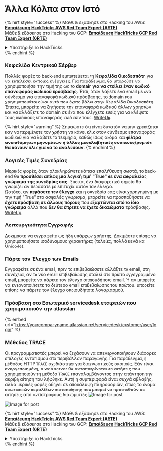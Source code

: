 # Άλλα Κόλπα στον Ιστό

{% hint style="success" %}
Μάθε & εξάσκησε στο Hacking του AWS:<img src="/.gitbook/assets/arte.png" alt="" data-size="line">[**Εκπαίδευση HackTricks AWS Red Team Expert (ARTE)**](https://training.hacktricks.xyz/courses/arte)<img src="/.gitbook/assets/arte.png" alt="" data-size="line">\
Μάθε & εξάσκησε στο Hacking του GCP: <img src="/.gitbook/assets/grte.png" alt="" data-size="line">[**Εκπαίδευση HackTricks GCP Red Team Expert (GRTE)**<img src="/.gitbook/assets/grte.png" alt="" data-size="line">](https://training.hacktricks.xyz/courses/grte)

<details>

<summary>Υποστήριξε το HackTricks</summary>

* Ελέγξτε τα [**σχέδια συνδρομής**](https://github.com/sponsors/carlospolop)!
* **Συμμετέχετε** 💬 [**στην ομάδα Discord**](https://discord.gg/hRep4RUj7f) ή στην [**ομάδα telegram**](https://t.me/peass) ή **ακολουθήστε** μας στο **Twitter** 🐦 [**@hacktricks\_live**](https://twitter.com/hacktricks\_live)**.**
* **Μοιραστείτε κόλπα hacking υποβάλλοντας PRs** στα αποθετήρια του [**HackTricks**](https://github.com/carlospolop/hacktricks) και του [**HackTricks Cloud**](https://github.com/carlospolop/hacktricks-cloud).

</details>
{% endhint %}

### Κεφαλίδα Κεντρικού Σέρβερ

Πολλές φορές το back-end εμπιστεύεται τη **Κεφαλίδα Οικοδεσπότη** για να εκτελέσει κάποιες ενέργειες. Για παράδειγμα, θα μπορούσε να χρησιμοποιήσει την τιμή της ως το **domain για να στείλει έναν κωδικό επαναφοράς κωδικού πρόσβασης**. Έτσι, όταν λάβετε ένα email με ένα σύνδεσμο για επαναφορά κωδικού πρόσβασης, το domain που χρησιμοποιείται είναι αυτό που έχετε βάλει στην Κεφαλίδα Οικοδεσπότη. Έπειτα, μπορείτε να ζητήσετε την επαναφορά κωδικού άλλων χρηστών και να αλλάξετε το domain σε ένα που ελέγχετε εσείς για να κλέψετε τους κωδικούς επαναφοράς κωδικών τους. [WriteUp](https://medium.com/nassec-cybersecurity-writeups/how-i-was-able-to-take-over-any-users-account-with-host-header-injection-546fff6d0f2).

{% hint style="warning" %}
Σημειώστε ότι είναι δυνατόν να μην χρειάζεται καν να περιμένετε τον χρήστη να κάνει κλικ στον σύνδεσμο επαναφοράς κωδικού για να λάβετε το τεκμήριο, καθώς ίσως ακόμα και **φίλτρα ανεπιθύμητων μηνυμάτων ή άλλες μεσολαβητικές συσκευές/ρομπότ θα κάνουν κλικ για να το αναλύσουν**.
{% endhint %}

### Λογικές Τιμές Συνεδρίας

Μερικές φορές, όταν ολοκληρώνετε κάποια επαλήθευση σωστά, το back-end θα **προσθέσει απλώς μια λογική τιμή "True" σε ένα ασφαλείας γνώρισμα της συνεδρίας σας**. Έπειτα, ένα διαφορετικό σημείο θα γνωρίζει αν περάσατε με επιτυχία αυτόν τον έλεγχο.\
Ωστόσο, αν **περάσετε τον έλεγχο** και η συνεδρία σας είναι χορηγημένη με την τιμή "True" στο ασφαλές γνώρισμα, μπορείτε να προσπαθήσετε να **έχετε πρόσβαση σε άλλους πόρους** που **εξαρτώνται από το ίδιο γνώρισμα** αλλά που **δεν θα έπρεπε να έχετε δικαιώματα** πρόσβασης. [WriteUp](https://medium.com/@ozguralp/a-less-known-attack-vector-second-order-idor-attacks-14468009781a).

### Λειτουργικότητα Εγγραφής

Δοκιμάστε να εγγραφείτε ως ήδη υπάρχων χρήστης. Δοκιμάστε επίσης να χρησιμοποιήσετε ισοδύναμους χαρακτήρες (τελείες, πολλά κενά και Unicode).

### Πάρτε τον Έλεγχο των Emails

Εγγραφείτε σε ένα email, πριν το επιβεβαιώσετε αλλάξτε το email, στη συνέχεια, αν το νέο email επιβεβαίωσης σταλεί στο πρώτο εγγεγραμμένο email, μπορείτε να πάρετε τον έλεγχο οποιουδήποτε email. Ή αν μπορείτε να ενεργοποιήσετε το δεύτερο email επιβεβαίωσης του πρώτου, μπορείτε επίσης να πάρετε τον έλεγχο οποιουδήποτε λογαριασμού.

### Πρόσβαση στο Εσωτερικό servicedesk εταιρειών που χρησιμοποιούν την atlassian

{% embed url="https://yourcompanyname.atlassian.net/servicedesk/customer/user/login" %}

### Μέθοδος TRACE

Οι προγραμματιστές μπορεί να ξεχάσουν να απενεργοποιήσουν διάφορες επιλογές εντοπισμού στο περιβάλλον παραγωγής. Για παράδειγμα, η μέθοδος HTTP `TRACE` σχεδιάστηκε για διαγνωστικούς σκοπούς. Εάν είναι ενεργοποιημένη, ο web server θα ανταποκρίνεται σε αιτήσεις που χρησιμοποιούν τη μέθοδο `TRACE` επαναλαμβάνοντας στην απάντηση την ακριβή αίτηση που λήφθηκε. Αυτή η συμπεριφορά είναι συχνά αβλαβής, αλλά μερικές φορές οδηγεί σε αποκάλυψη πληροφοριών, όπως το όνομα εσωτερικών κεφαλίδων πιστοποίησης που μπορεί να προστεθούν σε αιτήσεις από αντίστροφους διακομιστές.![Image for post](https://miro.medium.com/max/60/1\*wDFRADTOd9Tj63xucenvAA.png?q=20)

![Image for post](https://miro.medium.com/max/1330/1\*wDFRADTOd9Tj63xucenvAA.png)


{% hint style="success" %}
Μάθε & εξάσκησε στο Hacking του AWS:<img src="/.gitbook/assets/arte.png" alt="" data-size="line">[**Εκπαίδευση HackTricks AWS Red Team Expert (ARTE)**](https://training.hacktricks.xyz/courses/arte)<img src="/.gitbook/assets/arte.png" alt="" data-size="line">\
Μάθε & εξάσκησε στο Hacking του GCP: <img src="/.gitbook/assets/grte.png" alt="" data-size="line">[**Εκπαίδευση HackTricks GCP Red Team Expert (GRTE)**<img src="/.gitbook/assets/grte.png" alt="" data-size="line">](https://training.hacktricks.xyz/courses/grte)

<details>

<summary>Υποστήριξε το HackTricks</summary>

* Ελέγξτε τα [**σχέδια συνδρομής**](https://github.com/sponsors/carlospolop)!
* **Συμμετέχετε** 💬 [**στην ομάδα Discord**](https://discord.gg/hRep4RUj7f) ή στην [**ομάδα telegram**](https://t.me/peass) ή **ακολουθήστε** μας στο **Twitter** 🐦 [**@hacktricks\_live**](https://twitter.com/hacktricks\_live)**.**
* **Μοιραστείτε κόλπα hacking υποβάλλοντας PRs** στα αποθετήρια του [**HackTricks**](https://github.com/carlospolop/hacktricks) και του [**HackTricks Cloud**](https://github.com/carlospolop/hacktricks-cloud).

</details>
{% endhint %}
